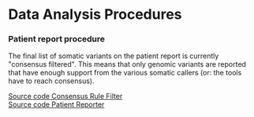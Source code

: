 # Data Analysis Procedures

### Patient report procedure

The final list of somatic variants on the patient report is currently "consensus filtered". This means that only genomic variants are reported that have enough support from the various somatic callers (or: the tools have to reach consensus).

[Source code Consensus Rule Filter](https://github.com/hartwigmedical/hmftools/tree/master/consensus-rule-filter)<br />
[Source code Patient Reporter](https://github.com/hartwigmedical/hmftools/tree/master/patient-reporter)


